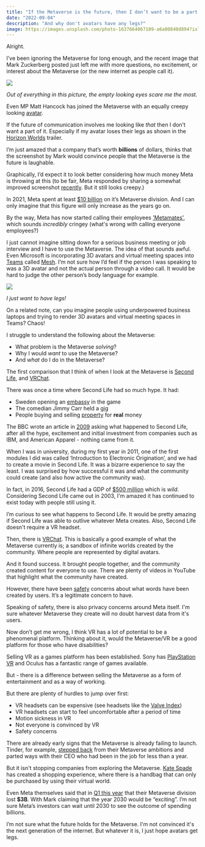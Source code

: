 ```yaml
---
title: "If the Metaverse is the future, then I don’t want to be a part of it"
date: "2022-09-04"
description: "And why don't avatars have any legs?"
image: https://images.unsplash.com/photo-1637664067109-a6a00840d894?ixlib=rb-1.2.1&ixid=MnwxMjA3fDB8MHxwaG90by1wYWdlfHx8fGVufDB8fHx8&auto=format&fit=crop&w=2232&q=80
---
```


Alright.

I’ve been ignoring the Metaverse for long enough, and the recent image that Mark Zuckerberg posted just left me with more questions, no excitement, or interest about the Metaverse (or the new internet as people call it).

![](https://scontent.fltn2-1.fna.fbcdn.net/v/t39.30808-6/299150825_10114625396804361_144927942652991577_n.jpg?_nc_cat=111&ccb=1-7&_nc_sid=730e14&_nc_ohc=567St5G-FvYAX-m51e-&_nc_ht=scontent.fltn2-1.fna&oh=00_AT8JlBSfvmqXvq-8aH3-RYFUj69NeXa_OPfXIFcIpud7Nw&oe=631B137B)

_Out of everything in this picture, the empty looking eyes scare me the most._

Even MP Matt Hancock has joined the Metaverse with an equally creepy looking [avatar](https://uk.news.yahoo.com/matt-hancock-metaverse-avatar-creepy-125437801.html).

If the future of communication involves me looking like _that_ then I don’t want a part of it. Especially if my avatar loses their legs as shown in the [Horizon Worlds](https://youtu.be/02kCEurWkqU) trailer.

I’m just amazed that a company that’s worth **billions** of dollars, thinks that the screenshot by Mark would convince people that the Metaverse is the future is laughable.

Graphically, I’d expect it to look better considering how much money Meta is throwing at this (to be fair, Meta responded by sharing a somewhat improved screenshot [recently](https://www.theverge.com/2022/8/19/23313469/mark-zuckerberg-horizon-worlds-screenshot-memes-response-upgrades). But it still looks creepy.)

In 2021, Meta spent at least [$10 billion](https://www.theverge.com/2021/10/25/22745381/facebook-reality-labs-10-billion-metaverse) on it’s Metaverse division. And I can only imagine that this figure will only increase as the years go on.

By the way, Meta has now started calling their employees ['Metamates'](https://uk.finance.yahoo.com/news/zuckerberg-calls-staff-metamates-memo-060749258.html), which sounds _incredibly_ cringey (what's wrong with calling everyone employees?)

I just cannot imagine sitting down for a serious business meeting or job interview and I have to use the Metaverse. The idea of that sounds awful. Even Microsoft is incorporating 3D avatars and virtual meeting spaces into [Teams](https://www.theverge.com/2021/11/2/22758974/microsoft-teams-metaverse-mesh-3d-avatars-meetings-features) called [Mesh](https://news.microsoft.com/innovation-stories/mesh-for-microsoft-teams/). I’m not sure how I’d feel if the person I was speaking to was a 3D avatar and not the actual person through a video call. It would be hard to judge the other person’s body language for example.

![](https://news.microsoft.com/wp-content/uploads/prod/sites/549/2021/11/Mesh-for-Teams-3.png)

_I just want to have legs!_

On a related note, can you imagine people using underpowered business laptops and trying to render 3D avatars and virtual meeting spaces in Teams? Chaos!

I struggle to understand the following about the Metaverse:

- What problem is the Metaverse _solving_?
- Why I would _want_ to use the Metaverse?
- And _what_ do I do in the Metaverse?

The first comparison that I think of when I look at the Metaverse is [Second Life](https://secondlife.com/), and [VRChat](https://en.wikipedia.org/wiki/VRChat?wprov=sfti1).

There was once a time where Second Life had so much hype. It had:

- Sweden opening an [embassy](http://news.bbc.co.uk/1/hi/world/europe/6310915.stm) in the game
- The comedian Jimmy Carr held a [gig](http://news.bbc.co.uk/1/hi/entertainment/6227869.stm)
- People buying and selling [property](https://money.cnn.com/pr/subs/2006/10/20/technology/second_life_money/index.htm) for **real** money

The BBC wrote an article in [2009](http://news.bbc.co.uk/1/hi/magazine/8367957.stm) asking what happened to Second Life, after all the hype, excitement and initial investment from companies such as IBM, and American Apparel - nothing came from it.

When I was in university, during my first year in 2011, one of the first modules I did was called ‘Introduction to Electronic Origination’, and we had to create a movie in Second Life. It was a bizarre experience to say the least. I was surprised by how successful it was and what the community could create (and also how active the community was).

In fact, in 2016, Second Life had a GDP of [$500 million](https://www.vice.com/en/article/z43mwj/why-is-second-life-still-a-thing-gaming-virtual-reality) which is _wild._ Considering Second Life came out in 2003, I'm amazed it has continued to exist today with people still using it.

I’m curious to see what happens to Second Life. It would be pretty amazing if Second Life was able to outlive whatever Meta creates. Also, Second Life doesn't require a VR headset.

Then, there is [VRChat](https://hello.vrchat.com/). This is basically a good example of what the Metaverse currently is; a sandbox of infinite worlds created by the community. Where people are represented by digital avatars.

And it found success. It brought people together, and the community created content for everyone to use. There are plenty of videos in YouTube that highlight what the community have created.

However, there have been [safety](https://www.bbc.co.uk/news/technology-60415317) concerns about what words have been created by users. It’s a legitimate concern to have.

Speaking of safety, there is also privacy concerns around Meta itself. I'm sure whatever Metaverse they create will no doubt harvest data from it's users.

Now don’t get me wrong, I think VR has a lot of potential to be a phenomenal platform. Thinking about it, would the Metaverse/VR be a good platform for those who have disabilities?

Selling VR as a games platform has been established. Sony has [PlayStation VR](https://www.playstation.com/en-gb/ps-vr/) and Oculus has a fantastic range of games available.

But - there is a difference between selling the Metaverse as a form of entertainment and as a way of working.

But there are plenty of hurdles to jump over first:

- VR headsets can be expensive (see headsets like the [Valve Index](https://store.steampowered.com/sub/354231/))
- VR headsets can start to feel uncomfortable after a period of time
- Motion sickness in VR
- Not everyone is convinced by VR
- Safety concerns

There are already early signs that the Metaverse is already failing to launch. Tinder, for example, [stepped back](https://www.theverge.com/2022/8/3/23290152/tinder-metaverse-tinderverse-coins-disappointing-earnings) from their Metaverse ambitions and parted ways with their CEO who had been in the job for less than a year.

But it isn't stopping companies from exploring the Metaverse. [Kate Spade](https://www.yahoo.com/video/kate-spade-enters-metaverse-offer-164450002.html) has created a shopping experience, where there is a handbag that can only be purchased by using their virtual world.

Even Meta themselves said that in [Q1 this year](https://techcrunch.com/2022/04/27/meta-facebook-q1-2022-earnings/) that their Metaverse division lost **$3B**. With Mark claiming that the year 2030 would be “exciting”. I’m not sure Meta’s investors can wait until 2030 to see the outcome of spending billions.

I’m not sure what the future holds for the Metaverse. I'm not convinced it's the next generation of the internet. But whatever it is, I just hope avatars get legs.
